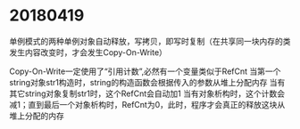 # 20180419
单例模式的两种单例对象自动释放，写拷贝，即写时复制（在共享同一块内存的类发生内容改变时，才会发生Copy-On-Write）

Copy-On-Write一定使用了“引用计数”,必然有一个变量类似于RefCnt
当第一个string对象str1构造时，string的构造函数会根据传入的参数从堆上分配内存
当有其它string对象复制str1时，这个RefCnt会自动加1
当有对象析构时，这个计数会减1；直到最后一个对象析构时，RefCnt为0，此时，程序才会真正的释放这块从堆上分配的内存

